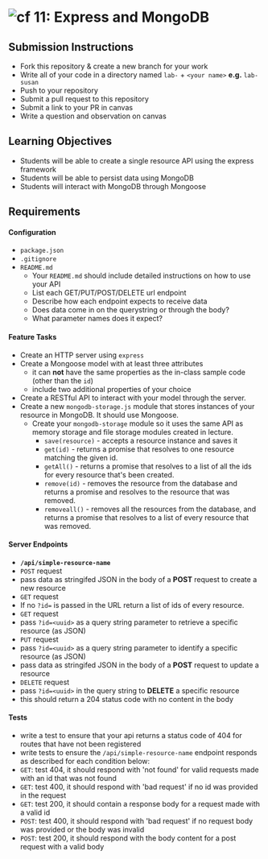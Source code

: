 ![cf](https://i.imgur.com/7v5ASc8.png) 11: Express and MongoDB
======

## Submission Instructions
* Fork this repository & create a new branch for your work
* Write all of your code in a directory named `lab-` + `<your name>` **e.g.** `lab-susan`
* Push to your repository
* Submit a pull request to this repository
* Submit a link to your PR in canvas
* Write a question and observation on canvas

## Learning Objectives  
* Students will be able to create a single resource API using the express framework
* Students will be able to persist data using MongoDB
* Students will interact with MongoDB through Mongoose

## Requirements

#### Configuration
* `package.json`
* `.gitignore`
* `README.md`
  * Your `README.md` should include detailed instructions on how to use your API
  * List each GET/PUT/POST/DELETE url endpoint
  * Describe how each endpoint expects to receive data
  * Does data come in on the querystring or through the body?
  * What parameter names does it expect?

#### Feature Tasks
* Create an HTTP server using `express`
* Create a Mongoose model with at least three attributes
  * it can **not** have the same properties as the in-class sample code (other than the `id`)
  * include two additional properties of your choice
* Create a RESTful API to interact with your model through the server.
* Create a new `mongodb-storage.js` module that stores instances of your
  resource in MongoDB. It should use Mongoose.
  * Create your `mongodb-storage` module so it uses the same API as
    memory storage and file storage modules created in lecture.
    * `save(resource)` - accepts a resource instance and saves it
    * `get(id)` - returns a promise that resolves to one resource matching the
      given id.
    * `getAll()` - returns a promise that resolves to a list of all the ids for
      every resource that's been created.
    * `remove(id)` - removes the resource from the database and returns
      a promise and resolves to the resource that was removed.
    * `removeall()` - removes all the resources from the database, and
      returns a promise that resolves to a list of every resource that was
      removed.

#### Server Endpoints
* **`/api/simple-resource-name`**
* `POST` request
 * pass data as stringifed JSON in the body of a **POST** request to create a new resource
* `GET` request
 * If no `?id=` is passed in the URL return a list of ids of every resource.
* `GET` request
 * pass `?id=<uuid>` as a query string parameter to retrieve a specific resource (as JSON)
* `PUT` request
 * pass `?id=<uuid>` as a query string parameter to identify a specific resource (as JSON)
 * pass data as stringifed JSON in the body of a **POST** request to update a resource
* `DELETE` request
 * pass `?id=<uuid>` in the query string to **DELETE** a specific resource
 * this should return a 204 status code with no content in the body

#### Tests
* write a test to ensure that your api returns a status code of 404 for routes that have not been registered
* write tests to ensure the `/api/simple-resource-name` endpoint responds as described for each condition below:
 * `GET`: test 404, it should respond with 'not found' for valid requests made with an id that was not found
 * `GET`: test 400, it should respond with 'bad request' if no id was provided in the request
 * `GET`: test 200, it should contain a response body for a request made with a valid id
 * `POST`: test 400, it should respond with 'bad request' if no request body was provided or the body was invalid
 * `POST`: test 200, it should respond with the body content for a post request with a valid body

